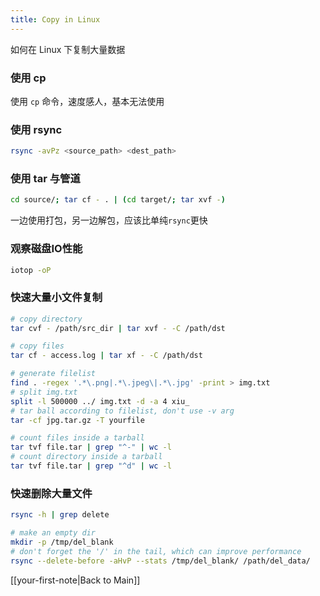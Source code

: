 ```yaml
---
title: Copy in Linux
---
```


如何在 Linux 下复制大量数据

### 使用 cp
使用 ``cp`` 命令，速度感人，基本无法使用

### 使用 rsync
```sh
rsync -avPz <source_path> <dest_path>
```

### 使用 tar 与管道
```sh
cd source/; tar cf - . | (cd target/; tar xvf -)
```
一边使用打包，另一边解包，应该比单纯``rsync``更快

### 观察磁盘IO性能
```sh
iotop -oP
```

### 快速大量小文件复制
```sh
# copy directory
tar cvf - /path/src_dir | tar xvf - -C /path/dst

# copy files
tar cf - access.log | tar xf - -C /path/dst

# generate filelist
find . -regex '.*\.png|.*\.jpeg\|.*\.jpg' -print > img.txt
# split img.txt
split -l 500000 ../ img.txt -d -a 4 xiu_
# tar ball according to filelist, don't use -v arg
tar -cf jpg.tar.gz -T yourfile

# count files inside a tarball
tar tvf file.tar | grep "^-" | wc -l
# count directory inside a tarball
tar tvf file.tar | grep "^d" | wc -l
```
### 快速删除大量文件
```sh
rsync -h | grep delete

# make an empty dir
mkdir -p /tmp/del_blank
# don't forget the '/' in the tail, which can improve performance
rsync --delete-before -aHvP --stats /tmp/del_blank/ /path/del_data/
```

[[your-first-note|Back to Main]]
